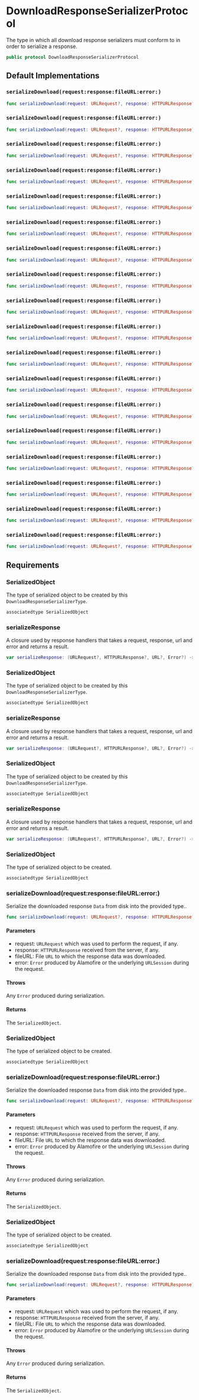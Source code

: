 # DownloadResponseSerializerProtocol

The type in which all download response serializers must conform to in order to serialize a response.

``` swift
public protocol DownloadResponseSerializerProtocol 
```

## Default Implementations

### `serializeDownload(request:response:fileURL:error:)`

``` swift
func serializeDownload(request: URLRequest?, response: HTTPURLResponse?, fileURL: URL?, error: Error?) throws -> Self.SerializedObject 
```

### `serializeDownload(request:response:fileURL:error:)`

``` swift
func serializeDownload(request: URLRequest?, response: HTTPURLResponse?, fileURL: URL?, error: Error?) throws -> Self.SerializedObject 
```

### `serializeDownload(request:response:fileURL:error:)`

``` swift
func serializeDownload(request: URLRequest?, response: HTTPURLResponse?, fileURL: URL?, error: Error?) throws -> Self.SerializedObject 
```

### `serializeDownload(request:response:fileURL:error:)`

``` swift
func serializeDownload(request: URLRequest?, response: HTTPURLResponse?, fileURL: URL?, error: Error?) throws -> Self.SerializedObject 
```

### `serializeDownload(request:response:fileURL:error:)`

``` swift
func serializeDownload(request: URLRequest?, response: HTTPURLResponse?, fileURL: URL?, error: Error?) throws -> Self.SerializedObject 
```

### `serializeDownload(request:response:fileURL:error:)`

``` swift
func serializeDownload(request: URLRequest?, response: HTTPURLResponse?, fileURL: URL?, error: Error?) throws -> Self.SerializedObject 
```

### `serializeDownload(request:response:fileURL:error:)`

``` swift
func serializeDownload(request: URLRequest?, response: HTTPURLResponse?, fileURL: URL?, error: Error?) throws -> Self.SerializedObject 
```

### `serializeDownload(request:response:fileURL:error:)`

``` swift
func serializeDownload(request: URLRequest?, response: HTTPURLResponse?, fileURL: URL?, error: Error?) throws -> Self.SerializedObject 
```

### `serializeDownload(request:response:fileURL:error:)`

``` swift
func serializeDownload(request: URLRequest?, response: HTTPURLResponse?, fileURL: URL?, error: Error?) throws -> Self.SerializedObject 
```

### `serializeDownload(request:response:fileURL:error:)`

``` swift
func serializeDownload(request: URLRequest?, response: HTTPURLResponse?, fileURL: URL?, error: Error?) throws -> Self.SerializedObject 
```

### `serializeDownload(request:response:fileURL:error:)`

``` swift
func serializeDownload(request: URLRequest?, response: HTTPURLResponse?, fileURL: URL?, error: Error?) throws -> Self.SerializedObject 
```

### `serializeDownload(request:response:fileURL:error:)`

``` swift
func serializeDownload(request: URLRequest?, response: HTTPURLResponse?, fileURL: URL?, error: Error?) throws -> Self.SerializedObject 
```

### `serializeDownload(request:response:fileURL:error:)`

``` swift
func serializeDownload(request: URLRequest?, response: HTTPURLResponse?, fileURL: URL?, error: Error?) throws -> Self.SerializedObject 
```

### `serializeDownload(request:response:fileURL:error:)`

``` swift
func serializeDownload(request: URLRequest?, response: HTTPURLResponse?, fileURL: URL?, error: Error?) throws -> Self.SerializedObject 
```

### `serializeDownload(request:response:fileURL:error:)`

``` swift
func serializeDownload(request: URLRequest?, response: HTTPURLResponse?, fileURL: URL?, error: Error?) throws -> Self.SerializedObject 
```

### `serializeDownload(request:response:fileURL:error:)`

``` swift
func serializeDownload(request: URLRequest?, response: HTTPURLResponse?, fileURL: URL?, error: Error?) throws -> Self.SerializedObject 
```

### `serializeDownload(request:response:fileURL:error:)`

``` swift
func serializeDownload(request: URLRequest?, response: HTTPURLResponse?, fileURL: URL?, error: Error?) throws -> Self.SerializedObject 
```

### `serializeDownload(request:response:fileURL:error:)`

``` swift
func serializeDownload(request: URLRequest?, response: HTTPURLResponse?, fileURL: URL?, error: Error?) throws -> Self.SerializedObject 
```

## Requirements

### SerializedObject

The type of serialized object to be created by this `DownloadResponseSerializerType`.

``` swift
associatedtype SerializedObject
```

### serializeResponse

A closure used by response handlers that takes a request, response, url and error and returns a result.

``` swift
var serializeResponse: (URLRequest?, HTTPURLResponse?, URL?, Error?) -> Result<SerializedObject> 
```

### SerializedObject

The type of serialized object to be created by this `DownloadResponseSerializerType`.

``` swift
associatedtype SerializedObject
```

### serializeResponse

A closure used by response handlers that takes a request, response, url and error and returns a result.

``` swift
var serializeResponse: (URLRequest?, HTTPURLResponse?, URL?, Error?) -> Result<SerializedObject> 
```

### SerializedObject

The type of serialized object to be created by this `DownloadResponseSerializerType`.

``` swift
associatedtype SerializedObject
```

### serializeResponse

A closure used by response handlers that takes a request, response, url and error and returns a result.

``` swift
var serializeResponse: (URLRequest?, HTTPURLResponse?, URL?, Error?) -> Result<SerializedObject> 
```

### SerializedObject

The type of serialized object to be created.

``` swift
associatedtype SerializedObject
```

### serializeDownload(request:​response:​fileURL:​error:​)

Serialize the downloaded response `Data` from disk into the provided type..

``` swift
func serializeDownload(request: URLRequest?, response: HTTPURLResponse?, fileURL: URL?, error: Error?) throws -> SerializedObject
```

#### Parameters

  - request: `URLRequest` which was used to perform the request, if any.
  - response: `HTTPURLResponse` received from the server, if any.
  - fileURL: File `URL` to which the response data was downloaded.
  - error: `Error` produced by Alamofire or the underlying `URLSession` during the request.

#### Throws

Any `Error` produced during serialization.

#### Returns

The `SerializedObject`.

### SerializedObject

The type of serialized object to be created.

``` swift
associatedtype SerializedObject
```

### serializeDownload(request:​response:​fileURL:​error:​)

Serialize the downloaded response `Data` from disk into the provided type..

``` swift
func serializeDownload(request: URLRequest?, response: HTTPURLResponse?, fileURL: URL?, error: Error?) throws -> SerializedObject
```

#### Parameters

  - request: `URLRequest` which was used to perform the request, if any.
  - response: `HTTPURLResponse` received from the server, if any.
  - fileURL: File `URL` to which the response data was downloaded.
  - error: `Error` produced by Alamofire or the underlying `URLSession` during the request.

#### Throws

Any `Error` produced during serialization.

#### Returns

The `SerializedObject`.

### SerializedObject

The type of serialized object to be created.

``` swift
associatedtype SerializedObject
```

### serializeDownload(request:​response:​fileURL:​error:​)

Serialize the downloaded response `Data` from disk into the provided type..

``` swift
func serializeDownload(request: URLRequest?, response: HTTPURLResponse?, fileURL: URL?, error: Error?) throws -> SerializedObject
```

#### Parameters

  - request: `URLRequest` which was used to perform the request, if any.
  - response: `HTTPURLResponse` received from the server, if any.
  - fileURL: File `URL` to which the response data was downloaded.
  - error: `Error` produced by Alamofire or the underlying `URLSession` during the request.

#### Throws

Any `Error` produced during serialization.

#### Returns

The `SerializedObject`.
